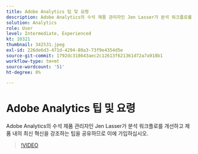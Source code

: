 ```yaml
---
title: Adobe Analytics 팁 및 요령
description: Adobe Analytics의 수석 제품 관리자인 Jen Lasser가 분석 워크플로를 개선하고 최신 혁신을 강조하는 팁을 공유합니다
solution: Analytics
role: User
level: Intermediate, Experienced
kt: 10321
thumbnail: 342531.jpeg
exl-id: 226de6d3-471d-4294-80a3-73f9e4354d5e
source-git-commit: 1792dc318643aec2c12613f621361d72a7a918b1
workflow-type: tm+mt
source-wordcount: '51'
ht-degree: 0%

---
```


# Adobe Analytics 팁 및 요령

Adobe Analytics의 수석 제품 관리자인 Jen Lasser가 분석 워크플로를 개선하고 제품 내의 최신 혁신을 강조하는 팁을 공유하므로 이에 가입하십시오.

>[!VIDEO](https://video.tv.adobe.com/v/342531/?quality=12&learn=on)
